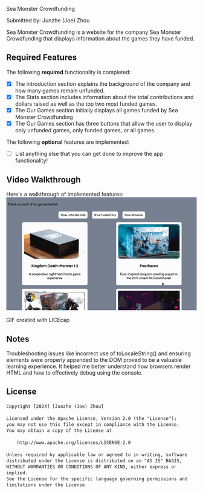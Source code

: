 Sea Monster Crowdfunding

Submitted by: Junzhe (Joe) Zhou

Sea Monster Crowdfunding is a website for the company Sea Monster Crowdfunding that displays information about the games they have funded.

## Required Features

The following **required** functionality is completed:

* [x] The introduction section explains the background of the company and how many games remain unfunded.
* [x] The Stats section includes information about the total contributions and dollars raised as well as the top two most funded games.
* [x] The Our Games section initially displays all games funded by Sea Monster Crowdfunding
* [x] The Our Games section has three buttons that allow the user to display only unfunded games, only funded games, or all games.

The following **optional** features are implemented:

* [ ] List anything else that you can get done to improve the app functionality!

## Video Walkthrough

Here's a walkthrough of implemented features:
<img src='walkthrough.gif' title='Video Walkthrough' width='' alt='Video Walkthrough' />

GIF created with LICEcap

## Notes
Troubleshooting issues like incorrect use of toLocaleString() and ensuring elements were properly appended to the DOM proved to be a valuable learning experience. It helped me better understand how browsers render HTML and how to effectively debug using the console.

## License

    Copyright [2024] [Junzhe (Joe) Zhou]

    Licensed under the Apache License, Version 2.0 (the "License");
    you may not use this file except in compliance with the License.
    You may obtain a copy of the License at

        http://www.apache.org/licenses/LICENSE-2.0

    Unless required by applicable law or agreed to in writing, software
    distributed under the License is distributed on an "AS IS" BASIS,
    WITHOUT WARRANTIES OR CONDITIONS OF ANY KIND, either express or implied.
    See the License for the specific language governing permissions and
    limitations under the License.
